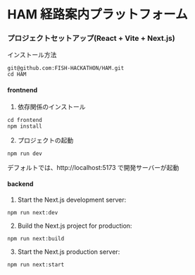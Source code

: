 # HAM 経路案内プラットフォーム

### プロジェクトセットアップ(React + Vite + Next.js)
インストール方法
```
git@github.com:FISH-HACKATHON/HAM.git
cd HAM
```

#### frontnend
1. 依存関係のインストール
```
cd frontend
npm install
```

2. プロジェクトの起動
```
npm run dev
```
デフォルトでは、http://localhost:5173 で開発サーバーが起動

#### backend
1. Start the Next.js development server:
```
npm run next:dev
```

2. Build the Next.js project for production:
```
npm run next:build
```

3. Start the Next.js production server:
```
npm run next:start
```
